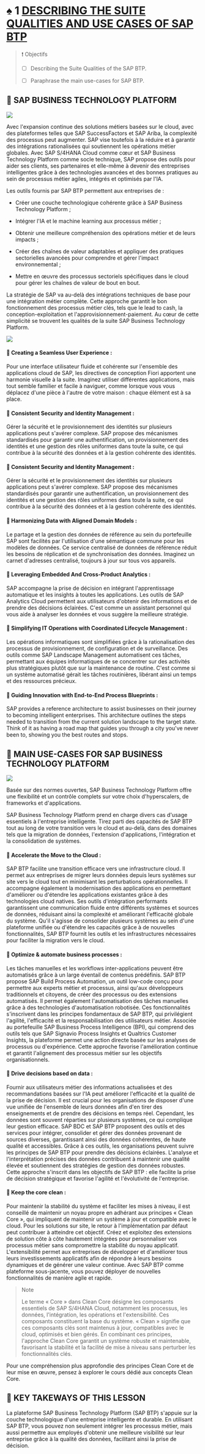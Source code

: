 # ♠ 1 [DESCRIBING THE SUITE QUALITIES AND USE CASES OF SAP BTP](https://learning.sap.com/learning-journeys/discover-sap-business-technology-platform/describing-technology-of-the-intelligent-sustainable-enterprise_b0fbf80e-2b65-4de1-8455-885c3298fa46)

> :exclamation: Objectifs
>
> - [ ] Describing the Suite Qualities of the SAP BTP.
>
> - [ ] Paraphrase the main use-cases for SAP BTP.

## :closed_book: SAP BUSINESS TECHNOLOGY PLATFORM

![](./RESSOURCES/StrategyOverviewNew.png)

Avec l'expansion continue des solutions métiers basées sur le cloud, avec des plateformes telles que SAP SuccessFactors et SAP Ariba, la complexité des processus peut augmenter. SAP vise toutefois à la réduire et à garantir des intégrations rationalisées qui soutiennent les opérations métier globales. Avec SAP S/4HANA Cloud comme cœur et SAP Business Technology Platform comme socle technique, SAP propose des outils pour aider ses clients, ses partenaires et elle-même à devenir des entreprises intelligentes grâce à des technologies avancées et des bonnes pratiques au sein de processus métier agiles, intégrés et optimisés par l'IA.

Les outils fournis par SAP BTP permettent aux entreprises de :

- Créer une couche technologique cohérente grâce à SAP Business Technology Platform ;

- Intégrer l'IA et le machine learning aux processus métier ;

- Obtenir une meilleure compréhension des opérations métier et de leurs impacts ;

- Créer des chaînes de valeur adaptables et appliquer des pratiques sectorielles avancées pour comprendre et gérer l'impact environnemental ;

- Mettre en œuvre des processus sectoriels spécifiques dans le cloud pour gérer les chaînes de valeur de bout en bout.

La stratégie de SAP va au-delà des intégrations techniques de base pour une intégration métier complète. Cette approche garantit le bon fonctionnement des processus métier clés, tels que le lead to cash, la conception-exploitation et l'approvisionnement-paiement. Au cœur de cette simplicité se trouvent les qualités de la suite SAP Business Technology Platform.

![](./RESSOURCES/U1_Suite_Qualities_08.png)

#### :small_red_triangle_down: Creating a Seamless User Experience :

Pour une interface utilisateur fluide et cohérente sur l'ensemble des applications cloud de SAP, les directives de conception Fiori apportent une harmonie visuelle à la suite. Imaginez utiliser différentes applications, mais tout semble familier et facile à naviguer, comme lorsque vous vous déplacez d'une pièce à l'autre de votre maison : chaque élément est à sa place.

#### :small_red_triangle_down: Consistent Security and Identity Management :

Gérer la sécurité et le provisionnement des identités sur plusieurs applications peut s'avérer complexe. SAP propose des mécanismes standardisés pour garantir une authentification, un provisionnement des identités et une gestion des rôles uniformes dans toute la suite, ce qui contribue à la sécurité des données et à la gestion cohérente des identités.

#### :small_red_triangle_down: Consistent Security and Identity Management :

Gérer la sécurité et le provisionnement des identités sur plusieurs applications peut s'avérer complexe. SAP propose des mécanismes standardisés pour garantir une authentification, un provisionnement des identités et une gestion des rôles uniformes dans toute la suite, ce qui contribue à la sécurité des données et à la gestion cohérente des identités.

#### :small_red_triangle_down: Harmonizing Data with Aligned Domain Models :

Le partage et la gestion des données de référence au sein du portefeuille SAP sont facilités par l'utilisation d'une sémantique commune pour les modèles de données. Ce service centralisé de données de référence réduit les besoins de réplication et de synchronisation des données. Imaginez un carnet d'adresses centralisé, toujours à jour sur tous vos appareils.

#### :small_red_triangle_down: Leveraging Embedded And Cross-Product Analytics :

SAP accompagne la prise de décision en intégrant l'apprentissage automatique et les insights à toutes les applications. Les outils de SAP Analytics Cloud permettent aux utilisateurs d'obtenir des informations et de prendre des décisions éclairées. C'est comme un assistant personnel qui vous aide à analyser les données et vous suggère la meilleure stratégie.

#### :small_red_triangle_down: Simplifying IT Operations with Coordinated Lifecycle Management :

Les opérations informatiques sont simplifiées grâce à la rationalisation des processus de provisionnement, de configuration et de surveillance. Des outils comme SAP Landscape Management automatisent ces tâches, permettant aux équipes informatiques de se concentrer sur des activités plus stratégiques plutôt que sur la maintenance de routine. C'est comme si un système automatisé gérait les tâches routinières, libérant ainsi un temps et des ressources précieux.

#### :small_red_triangle_down: Guiding Innovation with End-to-End Process Blueprints :

SAP provides a reference architecture to assist businesses on their journey to becoming intelligent enterprises. This architecture outlines the steps needed to transition from the current solution landscape to the target state. Think of it as having a road map that guides you through a city you've never been to, showing you the best routes and stops.

## :closed_book: MAIN USE-CASES FOR SAP BUSINESS TECHNOLOGY PLATFORM

![](./RESSOURCES/SAP%20BTP%20End-to-End%20Scenar.png)

Basée sur des normes ouvertes, SAP Business Technology Platform offre une flexibilité et un contrôle complets sur votre choix d'hyperscalers, de frameworks et d'applications.

SAP Business Technology Platform prend en charge divers cas d'usage essentiels à l'entreprise intelligente. Tirez parti des capacités de SAP BTP tout au long de votre transition vers le cloud et au-delà, dans des domaines tels que la migration de données, l'extension d'applications, l'intégration et la consolidation de systèmes.

#### :small_red_triangle_down: Accelerate the Move to the Cloud :

SAP BTP facilite une transition efficace vers une infrastructure cloud. Il permet aux entreprises de migrer leurs données depuis leurs systèmes sur site vers le cloud tout en minimisant les perturbations opérationnelles. Il accompagne également la modernisation des applications en permettant d'améliorer ou d'étendre les applications existantes grâce à des technologies cloud natives. Ses outils d'intégration performants garantissent une communication fluide entre différents systèmes et sources de données, réduisant ainsi la complexité et améliorant l'efficacité globale du système. Qu'il s'agisse de consolider plusieurs systèmes au sein d'une plateforme unifiée ou d'étendre les capacités grâce à de nouvelles fonctionnalités, SAP BTP fournit les outils et les infrastructures nécessaires pour faciliter la migration vers le cloud.

#### :small_red_triangle_down: Optimize & automate business processes :

Les tâches manuelles et les workflows inter-applications peuvent être automatisés grâce à un large éventail de contenus prédéfinis. SAP BTP propose SAP Build Process Automation, un outil low-code conçu pour permettre aux experts métier et processus, ainsi qu'aux développeurs traditionnels et citoyens, de créer des processus ou des extensions automatisés. Il permet également l'automatisation des tâches manuelles grâce à des technologies d'automatisation robotisée. Ces fonctionnalités s'inscrivent dans les principes fondamentaux de SAP BTP, qui privilégient l'agilité, l'efficacité et la responsabilisation des utilisateurs métier. Associée au portefeuille SAP Business Process Intelligence (BPI), qui comprend des outils tels que SAP Signavio Process Insights et Qualtrics Customer Insights, la plateforme permet une action directe basée sur les analyses de processus ou d'expérience. Cette approche favorise l'amélioration continue et garantit l'alignement des processus métier sur les objectifs organisationnels.

#### :small_red_triangle_down: Drive decisions based on data :

Fournir aux utilisateurs métier des informations actualisées et des recommandations basées sur l'IA peut améliorer l'efficacité et la qualité de la prise de décision. Il est crucial pour les organisations de disposer d'une vue unifiée de l'ensemble de leurs données afin d'en tirer des enseignements et de prendre des décisions en temps réel. Cependant, les données sont souvent réparties sur plusieurs systèmes, ce qui complique leur gestion efficace. SAP BDC et SAP BTP proposent des outils et des services pour intégrer, consolider et gérer des données provenant de sources diverses, garantissant ainsi des données cohérentes, de haute qualité et accessibles. Grâce à ces outils, les organisations peuvent suivre les principes de SAP BTP pour prendre des décisions éclairées. L'analyse et l'interprétation précises des données contribuent à maintenir une qualité élevée et soutiennent des stratégies de gestion des données robustes. Cette approche s'inscrit dans les objectifs de SAP BTP : elle facilite la prise de décision stratégique et favorise l'agilité et l'évolutivité de l'entreprise.

#### :small_red_triangle_down: Keep the core clean :

Pour maintenir la stabilité du système et faciliter les mises à niveau, il est conseillé de maintenir un noyau propre en adhérant aux principes « Clean Core », qui impliquent de maintenir un système à jour et compatible avec le cloud. Pour les solutions sur site, le retour à l'implémentation par défaut peut contribuer à atteindre cet objectif. Créez et exploitez des extensions de solution côte à côte hautement intégrées pour personnaliser vos processus métier sans compromettre la stabilité du noyau applicatif. L'extensibilité permet aux entreprises de développer et d'améliorer tous leurs investissements applicatifs afin de répondre à leurs besoins dynamiques et de générer une valeur continue. Avec SAP BTP comme plateforme sous-jacente, vous pouvez déployer de nouvelles fonctionnalités de manière agile et rapide.

> Note
>
> Le terme « Core » dans Clean Core désigne les composants essentiels de SAP S/4HANA Cloud, notamment les processus, les données, l'intégration, les opérations et l'extensibilité. Ces composants constituent la base du système. « Clean » signifie que ces composants clés sont maintenus à jour, compatibles avec le cloud, optimisés et bien gérés. En combinant ces principes, l'approche Clean Core garantit un système robuste et maintenable, favorisant la stabilité et la facilité de mise à niveau sans perturber les fonctionnalités clés.

Pour une compréhension plus approfondie des principes Clean Core et de leur mise en œuvre, pensez à explorer le cours dédié aux concepts Clean Core.

## :closed_book: KEY TAKEWAYS OF THIS LESSON

La plateforme SAP Business Technology Platform (SAP BTP) s'appuie sur la couche technologique d'une entreprise intelligente et durable. En utilisant SAP BTP, vous pouvez non seulement intégrer les processus métier, mais aussi permettre aux employés d'obtenir une meilleure visibilité sur leur entreprise grâce à la qualité des données, facilitant ainsi la prise de décision.
